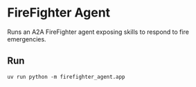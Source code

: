 # FireFighter Agent

Runs an A2A FireFighter agent exposing skills to respond to fire emergencies.

## Run

```
uv run python -m firefighter_agent.app
```
